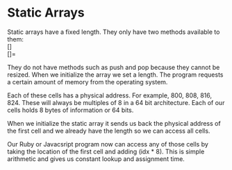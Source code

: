 # Static Arrays

Static arrays have a fixed length.
They only have two methods available to them:
<br />[]
<br />[]=

They do not have methods such as push and pop because they cannot be resized. When we initialize the array we set a length. The program requests a certain amount of memory from the operating system.

Each of these cells has a physical address. For example, 800, 808, 816, 824. These will always be multiples of 8 in a 64 bit architecture. Each of our cells holds
8 bytes of information or 64 bits.

When we initialize the static array it sends us back the physical address of the first cell and we already have the length so we can access all cells.

Our Ruby or Javacsript program now can access any of those cells by taking the location of the first cell and adding (idx * 8). This is simple arithmetic and gives
us constant lookup and assignment time.
